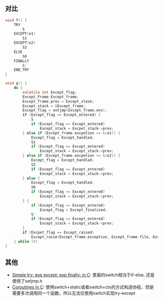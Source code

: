 ## 对比

```c
void f() {
    TRY
        S
    EXCEPT(e1)
        S1
    EXCEPT(e2)
        S2
    ELSE
        S0
    FINALLY
        S'
    END_TRY
}
```

```c
void g() {
    do {
        volatile int Except_flag;
        Except_Frame Except_frame;
        Except_frame.prev = Except_stask;
        Except_stack = &Except_frame;
        Except_flag = setjmp(Except_frame.env);
        if (Except_flag == Except_entered) {
            S
            if (Except_flag == Except_entered)
                Except_stack = Excpet_stack->prev;
        } else if (Except_frame.excpetion == &(e1)) {
            Except_flag = Except_handled;
            S1
            if (Except_flag == Except_entered)
                Except_stack = Except_stack->prev;
        } else if (Except_frame.excpetion == &(e2)) {
            Except_flag = Except_handled;
            S2
            if (Except_flag == Except_entered)
                Except_stack = Except_stack->prev;
        } else {
            Except_flag = Except_handled;
            S0
            if (Except_flag == Except_entered)
                Except_stack = Except_stack->prev;
        } {
            if (Except_flag == Except_entered)
                Except_flag = Except_finalized;
            S'
            if (Except_flag == Except_entered)
                Except_stack = Except_stack->prev;
        }
        if (Excpet_flag == Except_raised)
            Except_raise(Except_frame.exception, Except_frame.file, Except_frame.line);
    } while (0)
}
```

## 其他

- [Simple try: exp except: exp finally: in C](https://www.pythonsheets.com/notes/python-cstyle.html#simple-try-exp-except-exp-finally-in-c): 里面的switch相当于if-else, 还是使用了setjmp.h
- [Coroutines in C](https://www.chiark.greenend.org.uk/~sgtatham/coroutines.html): 使用switch+static或者switch+ctx的方式构造协程，但是需要多次调用同一个函数，所以无法仅使用switch实现try-except